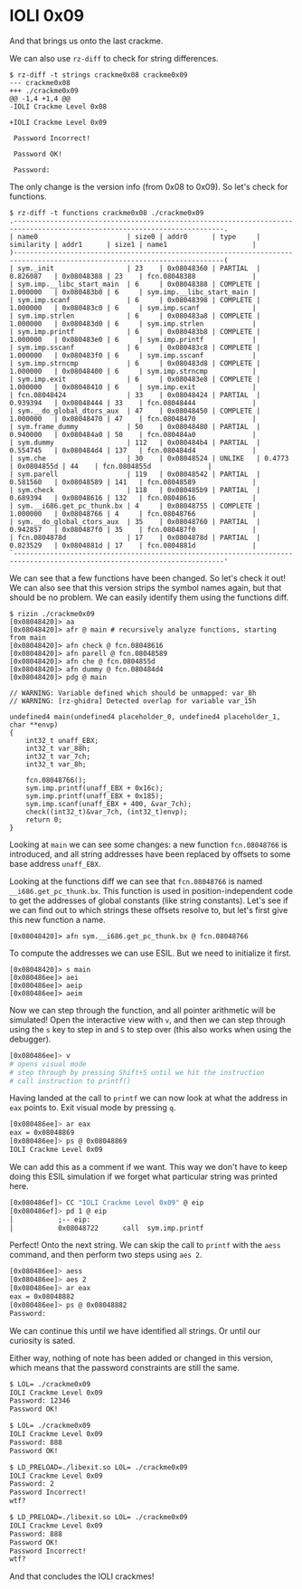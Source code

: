 # IOLI 0x09

And that brings us onto the last crackme.

We can also use `rz-diff` to check for string differences.

```
$ rz-diff -t strings crackme0x08 crackme0x09
--- crackme0x08
+++ ./crackme0x09
@@ -1,4 +1,4 @@
-IOLI Crackme Level 0x08

+IOLI Crackme Level 0x09

 Password Incorrect!

 Password OK!

 Password: 
```

The only change is the version info (from 0x08 to 0x09). So let's check for functions.

```
$ rz-diff -t functions crackme0x08 ./crackme0x09
.--------------------------------------------------------------------------------------------------------------------------.
| name0                      | size0 | addr0      | type     | similarity | addr1      | size1 | name1                     |
)--------------------------------------------------------------------------------------------------------------------------(
| sym._init                  | 23    | 0x08048360 | PARTIAL  | 0.826087   | 0x08048388 | 23    | fcn.08048388              |
| sym.imp.__libc_start_main  | 6     | 0x08048388 | COMPLETE | 1.000000   | 0x080483b0 | 6     | sym.imp.__libc_start_main |
| sym.imp.scanf              | 6     | 0x08048398 | COMPLETE | 1.000000   | 0x080483c0 | 6     | sym.imp.scanf             |
| sym.imp.strlen             | 6     | 0x080483a8 | COMPLETE | 1.000000   | 0x080483d0 | 6     | sym.imp.strlen            |
| sym.imp.printf             | 6     | 0x080483b8 | COMPLETE | 1.000000   | 0x080483e0 | 6     | sym.imp.printf            |
| sym.imp.sscanf             | 6     | 0x080483c8 | COMPLETE | 1.000000   | 0x080483f0 | 6     | sym.imp.sscanf            |
| sym.imp.strncmp            | 6     | 0x080483d8 | COMPLETE | 1.000000   | 0x08048400 | 6     | sym.imp.strncmp           |
| sym.imp.exit               | 6     | 0x080483e8 | COMPLETE | 1.000000   | 0x08048410 | 6     | sym.imp.exit              |
| fcn.08048424               | 33    | 0x08048424 | PARTIAL  | 0.939394   | 0x08048444 | 33    | fcn.08048444              |
| sym.__do_global_dtors_aux  | 47    | 0x08048450 | COMPLETE | 1.000000   | 0x08048470 | 47    | fcn.08048470              |
| sym.frame_dummy            | 50    | 0x08048480 | PARTIAL  | 0.940000   | 0x080484a0 | 50    | fcn.080484a0              |
| sym.dummy                  | 112   | 0x080484b4 | PARTIAL  | 0.554745   | 0x080484d4 | 137   | fcn.080484d4              |
| sym.che                    | 30    | 0x08048524 | UNLIKE   | 0.4773     | 0x0804855d | 44    | fcn.0804855d              |
| sym.parell                 | 119   | 0x08048542 | PARTIAL  | 0.581560   | 0x08048589 | 141   | fcn.08048589              |
| sym.check                  | 118   | 0x080485b9 | PARTIAL  | 0.689394   | 0x08048616 | 132   | fcn.08048616              |
| sym.__i686.get_pc_thunk.bx | 4     | 0x08048755 | COMPLETE | 1.000000   | 0x08048766 | 4     | fcn.08048766              |
| sym.__do_global_ctors_aux  | 35    | 0x08048760 | PARTIAL  | 0.942857   | 0x080487f0 | 35    | fcn.080487f0              |
| fcn.0804878d               | 17    | 0x0804878d | PARTIAL  | 0.823529   | 0x0804881d | 17    | fcn.0804881d              |
`--------------------------------------------------------------------------------------------------------------------------'
```

We can see that a few functions have been changed. So let's check it out! We can also see that this
version strips the symbol names again, but that should be no problem. We can easily identify them using the functions diff.

```shell
$ rizin ./crackme0x09
[0x08048420]> aa
[0x08048420]> afr @ main # recursively analyze functions, starting from main
[0x08048420]> afn check @ fcn.08048616
[0x08048420]> afn parell @ fcn.08048589
[0x08048420]> afn che @ fcn.0804855d
[0x08048420]> afn dummy @ fcn.080484d4
[0x08048420]> pdg @ main

// WARNING: Variable defined which should be unmapped: var_8h
// WARNING: [rz-ghidra] Detected overlap for variable var_15h

undefined4 main(undefined4 placeholder_0, undefined4 placeholder_1, char **envp)
{
    int32_t unaff_EBX;
    int32_t var_88h;
    int32_t var_7ch;
    int32_t var_8h;
    
    fcn.08048766();
    sym.imp.printf(unaff_EBX + 0x16c);
    sym.imp.printf(unaff_EBX + 0x185);
    sym.imp.scanf(unaff_EBX + 400, &var_7ch);
    check((int32_t)&var_7ch, (int32_t)envp);
    return 0;
}
```

Looking at `main` we can see some changes: a new function `fcn.08048766` is introduced, and all string addresses have
been replaced by offsets to some base address `unaff_EBX`.

Looking at the functions diff we can see that `fcn.08048766` is named `__i686.get_pc_thunk.bx`. This function is used
in position-independent code to get the addresses of global constants (like string constants). Let's see if we can find
out to which strings these offsets resolve to, but let's first give this new function a name.

```
[0x08048420]> afn sym.__i686.get_pc_thunk.bx @ fcn.08048766
```

To compute the addresses we can use ESIL. But we need to initialize it first.

```
[0x08048420]> s main
[0x080486ee]> aei
[0x080486ee]> aeip
[0x080486ee]> aeim
```

Now we can step through the function, and all pointer arithmetic will be simulated! Open the interactive view
with `v`, and then we can step through using the `s` key to step in and `S` to step over (this also works
when using the debugger).

```bash
[0x080486ee]> v
# opens visual mode
# step through by pressing Shift+S until we hit the instruction
# call instruction to printf()
```

Having landed at the call to `printf` we can now look at what the address in `eax` points to. Exit
visual mode by pressing `q`.


```bash
[0x080486ee]> ar eax
eax = 0x08048869
[0x080486ee]> ps @ 0x08048869
IOLI Crackme Level 0x09
```

We can add this as a comment if we want. This way we don't have to keep doing this ESIL simulation if we forget
what particular string was printed here.

```bash
[0x080486ef]> CC "IOLI Crackme Level 0x09" @ eip
[0x080486ef]> pd 1 @ eip
│           ;-- eip:
│           0x08048722      call  sym.imp.printf                       ; sym.imp.printf ; IOLI Crackme Level 0x09 ; int printf(const char *format)
```

Perfect! Onto the next string. We can skip the call to `printf` with the `aess` command, and then perform two steps using
`aes 2`.

```bash
[0x080486ee]> aess
[0x080486ee]> aes 2
[0x080486ee]> ar eax
eax = 0x08048882
[0x080486ee]> ps @ 0x08048882
Password:
```

We can continue this until we have identified all strings. Or until our curiosity is sated.

Either way, nothing of note has been added or changed in this version, which means that
the password constraints are still the same.

```bash
$ LOL= ./crackme0x09
IOLI Crackme Level 0x09
Password: 12346
Password OK!

$ LOL= ./crackme0x09
IOLI Crackme Level 0x09
Password: 888
Password OK!

$ LD_PRELOAD=./libexit.so LOL= ./crackme0x09
IOLI Crackme Level 0x09
Password: 2
Password Incorrect!
wtf?

$ LD_PRELOAD=./libexit.so LOL= ./crackme0x09
IOLI Crackme Level 0x09
Password: 888
Password OK!
Password Incorrect!
wtf?
```

And that concludes the IOLI crackmes!

